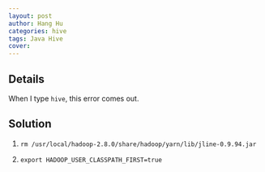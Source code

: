 ```yaml
---
layout: post
author: Hang Hu
categories: hive
tags: Java Hive 
cover: 
---
```


## Details

When I type `hive`, this error comes out.

## Solution

1.  `rm /usr/local/hadoop-2.8.0/share/hadoop/yarn/lib/jline-0.9.94.jar`

2. `export HADOOP_USER_CLASSPATH_FIRST=true`
